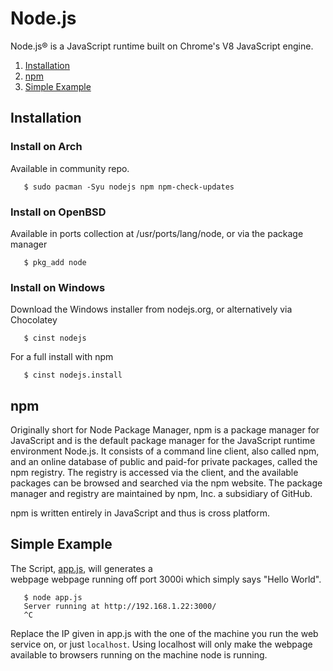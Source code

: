 # Node.js
Node.js® is a JavaScript runtime built on
Chrome's V8 JavaScript engine.
1. [Installation](#installation)
2. [npm](#npm)
3. [Simple Example](#simple-example)

## Installation

### Install on Arch
Available in community repo.
```
   $ sudo pacman -Syu nodejs npm npm-check-updates
```

### Install on OpenBSD
Available in ports collection at
/usr/ports/lang/node, or via the package manager
```
   $ pkg_add node
```

### Install on Windows
Download the Windows installer from nodejs.org,
or alternatively via Chocolatey
```
   $ cinst nodejs
```
For a full install with npm
```
   $ cinst nodejs.install
```
## npm
Originally short for Node Package Manager, npm
is a package manager for JavaScript and is the
default package manager for the JavaScript
runtime environment Node.js. It consists of a
command line client, also called npm, and an
online database of public and paid-for private
packages, called the npm registry. The registry
is accessed via the client, and the available
packages can be browsed and searched via the npm
website. The package manager and registry are 
maintained by npm, Inc. a subsidiary of GitHub.

npm is written entirely in JavaScript and thus
is cross platform.

## Simple Example
The Script, [app.js](app.js), will generates a  
webpage webpage running off port 3000i which
simply says "Hello World".
```
   $ node app.js                                                                  
   Server running at http://192.168.1.22:3000/
   ^C
```
Replace the IP given in app.js with the one of the
machine you run the web service on, or just
`localhost`.  Using localhost will only make the
webpage available to browsers running on the machine
node is running.
